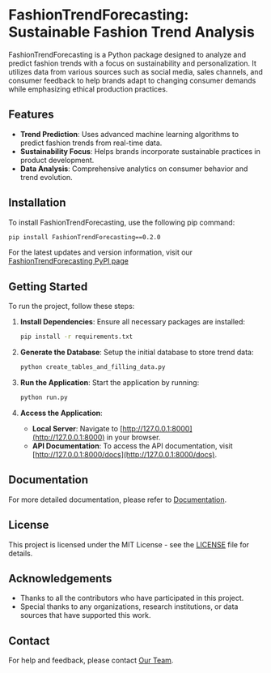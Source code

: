 # FashionTrendForecasting: Sustainable Fashion Trend Analysis

FashionTrendForecasting is a Python package designed to analyze and predict fashion trends with a focus on sustainability and personalization. It utilizes data from various sources such as social media, sales channels, and consumer feedback to help brands adapt to changing consumer demands while emphasizing ethical production practices.

## Features

- **Trend Prediction**: Uses advanced machine learning algorithms to predict fashion trends from real-time data.
- **Sustainability Focus**: Helps brands incorporate sustainable practices in product development.
- **Data Analysis**: Comprehensive analytics on consumer behavior and trend evolution.


## Installation
To install FashionTrendForecasting, use the following pip command:

```bash
pip install FashionTrendForecasting==0.2.0
```

For the latest updates and version information, visit our [FashionTrendForecasting PyPI page]( "(https://pypi.org/project/FashionTrendForecasting/0.1.0/)")

## Getting Started

To run the project, follow these steps:

1. **Install Dependencies**:
   Ensure all necessary packages are installed:
   ```bash
   pip install -r requirements.txt
   ```

2. **Generate the Database**:
   Setup the initial database to store trend data:
   ```bash
   python create_tables_and_filling_data.py
   ```

3. **Run the Application**:
   Start the application by running:
   ```bash
   python run.py
   ```
4. **Access the Application**:
   - **Local Server**: Navigate to [http://127.0.0.1:8000](http://127.0.0.1:8000) in your browser.
   - **API Documentation**: To access the API documentation, visit [http://127.0.0.1:8000/docs](http://127.0.0.1:8000/docs). 


## Documentation

For more detailed documentation, please refer to [Documentation](https://milenabazoyan.github.io/MarketingProject/).

## License

This project is licensed under the MIT License - see the [LICENSE](https://github.com/milenabazoyan/MarketingProject/blob/main/LICENSE) file for details.

## Acknowledgements

- Thanks to all the contributors who have participated in this project.
- Special thanks to any organizations, research institutions, or data sources that have supported this work.

## Contact

For help and feedback, please contact [Our Team](mailto:fashiontrendforecasting@example.com).
